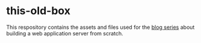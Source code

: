 # this-old-box
This respository contains the assets and files used for the [blog series]() about building a web application server from scratch. 
